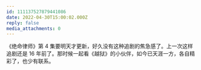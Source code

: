 ```yaml
---
id: 111137527879441086
date: 2022-04-30T15:00:02.000Z
reply: false
media_attachments: 0
---
```


《绝命律师》第 4 集要明天才更新，好久没有这种追剧的焦急感了。上一次这样追剧还是 16 年前了。那时候一起看《越狱》的小伙伴，如今已天涯一方，各自精彩了，也少有联系。

